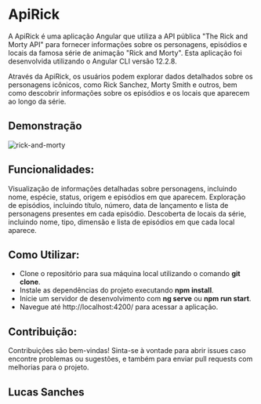 # ApiRick 

A ApiRick é uma aplicação Angular que utiliza a API pública "The Rick and Morty API" para fornecer informações sobre os personagens, episódios e locais da famosa série de animação "Rick and Morty". Esta aplicação foi desenvolvida utilizando o Angular CLI versão 12.2.8.

Através da ApiRick, os usuários podem explorar dados detalhados sobre os personagens icônicos, como Rick Sanchez, Morty Smith e outros, bem como descobrir informações sobre os episódios e os locais que aparecem ao longo da série.

## Demonstração

![rick-and-morty](https://github.com/LukyEnd/rick-and-morty-angular-ngrx/assets/86747815/a2f5153d-2bcf-4698-9201-1b232db075a0)


## Funcionalidades:

Visualização de informações detalhadas sobre personagens, incluindo nome, espécie, status, origem e episódios em que aparecem.
Exploração de episódios, incluindo título, número, data de lançamento e lista de personagens presentes em cada episódio.
Descoberta de locais da série, incluindo nome, tipo, dimensão e lista de episódios em que cada local aparece.

## Como Utilizar:

* Clone o repositório para sua máquina local utilizando o comando **git clone**.
* Instale as dependências do projeto executando **npm install**.
* Inicie um servidor de desenvolvimento com **ng serve**  ou **npm run start**.
* Navegue até http://localhost:4200/ para acessar a aplicação.

## Contribuição:

Contribuições são bem-vindas! Sinta-se à vontade para abrir issues caso encontre problemas ou sugestões, e também para enviar pull requests com melhorias para o projeto.

## Lucas Sanches
